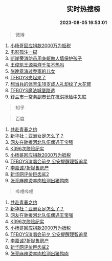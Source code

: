 <div align="center"><h2>实时热搜榜</h2><h4>2023-08-05 16:53:01</h4></div>

> 微博  

1. [小杨哥回应捐款2000万为抵税](https://s.weibo.com/weibo?q=%23%E5%B0%8F%E6%9D%A8%E5%93%A5%E5%9B%9E%E5%BA%94%E6%8D%90%E6%AC%BE2000%E4%B8%87%E4%B8%BA%E6%8A%B5%E7%A8%8E%23&t=31&band_rank=1&Refer=top)<br />
2. [电影孤注一掷](https://s.weibo.com/weibo?q=%23%E7%94%B5%E5%BD%B1%E5%AD%A4%E6%B3%A8%E4%B8%80%E6%8E%B7%23&t=31&band_rank=2&Refer=top)<br />
3. [断崖旁消防员用身躯做人墙保护孩子](https://s.weibo.com/weibo?q=%23%E6%96%AD%E5%B4%96%E6%97%81%E6%B6%88%E9%98%B2%E5%91%98%E7%94%A8%E8%BA%AB%E8%BA%AF%E5%81%9A%E4%BA%BA%E5%A2%99%E4%BF%9D%E6%8A%A4%E5%AD%A9%E5%AD%90%23&t=31&band_rank=3&Refer=top)<br />
4. [王俊凯王源易烊千玺不热吗](https://s.weibo.com/weibo?q=%23%E7%8E%8B%E4%BF%8A%E5%87%AF%E7%8E%8B%E6%BA%90%E6%98%93%E7%83%8A%E5%8D%83%E7%8E%BA%E4%B8%8D%E7%83%AD%E5%90%97%23&t=31&band_rank=4&Refer=top)<br />
5. [张晚意演过乔家的儿女](https://s.weibo.com/weibo?q=%23%E5%BC%A0%E6%99%9A%E6%84%8F%E6%BC%94%E8%BF%87%E4%B9%94%E5%AE%B6%E7%9A%84%E5%84%BF%E5%A5%B3%23&t=31&band_rank=5&Refer=top)<br />
6. [TFBOYS夹起来了](https://s.weibo.com/weibo?q=%23TFBOYS%E5%A4%B9%E8%B5%B7%E6%9D%A5%E4%BA%86%23&t=31&band_rank=6&Refer=top)<br />
7. [想当兵的体育生18岁成人礼却纹了大花臂](https://s.weibo.com/weibo?q=%23%E6%83%B3%E5%BD%93%E5%85%B5%E7%9A%84%E4%BD%93%E8%82%B2%E7%94%9F18%E5%B2%81%E6%88%90%E4%BA%BA%E7%A4%BC%E5%8D%B4%E7%BA%B9%E4%BA%86%E5%A4%A7%E8%8A%B1%E8%87%82%23&t=31&band_rank=7&Refer=top)<br />
8. [TFBOYS魔法城堡路透](https://s.weibo.com/weibo?q=%23TFBOYS%E9%AD%94%E6%B3%95%E5%9F%8E%E5%A0%A1%E8%B7%AF%E9%80%8F%23&t=31&band_rank=8&Refer=top)<br />
9. [舒兰市一常务副市长在抗洪抢险中失联](https://s.weibo.com/weibo?q=%23%E8%88%92%E5%85%B0%E5%B8%82%E4%B8%80%E5%B8%B8%E5%8A%A1%E5%89%AF%E5%B8%82%E9%95%BF%E5%9C%A8%E6%8A%97%E6%B4%AA%E6%8A%A2%E9%99%A9%E4%B8%AD%E5%A4%B1%E8%81%94%23&t=31&band_rank=9&Refer=top)<br />

> 知乎  


> 百度  

1. [共赴青春之约](https://www.baidu.com/s?wd=%E5%85%B1%E8%B5%B4%E9%9D%92%E6%98%A5%E4%B9%8B%E7%BA%A6&sa=fyb_news&rsv_dl=fyb_news)<br />
2. [新华社：亚洲女足怎么了？](https://www.baidu.com/s?wd=%E6%96%B0%E5%8D%8E%E7%A4%BE%EF%BC%9A%E4%BA%9A%E6%B4%B2%E5%A5%B3%E8%B6%B3%E6%80%8E%E4%B9%88%E4%BA%86%EF%BC%9F&sa=fyb_news&rsv_dl=fyb_news)<br />
3. [网友在驰援河北队伍偶遇王宝强](https://www.baidu.com/s?wd=%E7%BD%91%E5%8F%8B%E5%9C%A8%E9%A9%B0%E6%8F%B4%E6%B2%B3%E5%8C%97%E9%98%9F%E4%BC%8D%E5%81%B6%E9%81%87%E7%8E%8B%E5%AE%9D%E5%BC%BA&sa=fyb_news&rsv_dl=fyb_news)<br />
4. [K396次脱险纪实](https://www.baidu.com/s?wd=K396%E6%AC%A1%E8%84%B1%E9%99%A9%E7%BA%AA%E5%AE%9E&sa=fyb_news&rsv_dl=fyb_news)<br />
5. [小杨哥回应捐款2000万为抵税](https://www.baidu.com/s?wd=%E5%B0%8F%E6%9D%A8%E5%93%A5%E5%9B%9E%E5%BA%94%E6%8D%90%E6%AC%BE2000%E4%B8%87%E4%B8%BA%E6%8A%B5%E7%A8%8E&sa=fyb_news&rsv_dl=fyb_news)<br />
6. [TFBOYS演唱会前夕 公安提醒理智追星](https://www.baidu.com/s?wd=TFBOYS%E6%BC%94%E5%94%B1%E4%BC%9A%E5%89%8D%E5%A4%95+%E5%85%AC%E5%AE%89%E6%8F%90%E9%86%92%E7%90%86%E6%99%BA%E8%BF%BD%E6%98%9F&sa=fyb_news&rsv_dl=fyb_news)<br />
7. [李嘉诚7折抛售房产](https://www.baidu.com/s?wd=%E6%9D%8E%E5%98%89%E8%AF%9A7%E6%8A%98%E6%8A%9B%E5%94%AE%E6%88%BF%E4%BA%A7&sa=fyb_news&rsv_dl=fyb_news)<br />
8. [新华网评价巨齿鲨2](https://www.baidu.com/s?wd=%E6%96%B0%E5%8D%8E%E7%BD%91%E8%AF%84%E4%BB%B7%E5%B7%A8%E9%BD%BF%E9%B2%A82&sa=fyb_news&rsv_dl=fyb_news)<br />
9. [张亮麻辣烫羊肉检测出猪鸭肉](https://www.baidu.com/s?wd=%E5%BC%A0%E4%BA%AE%E9%BA%BB%E8%BE%A3%E7%83%AB%E7%BE%8A%E8%82%89%E6%A3%80%E6%B5%8B%E5%87%BA%E7%8C%AA%E9%B8%AD%E8%82%89&sa=fyb_news&rsv_dl=fyb_news)<br />

> 哔哩哔哩  

1. [共赴青春之约](https://www.baidu.com/s?wd=%E5%85%B1%E8%B5%B4%E9%9D%92%E6%98%A5%E4%B9%8B%E7%BA%A6&sa=fyb_news&rsv_dl=fyb_news)<br />
2. [新华社：亚洲女足怎么了？](https://www.baidu.com/s?wd=%E6%96%B0%E5%8D%8E%E7%A4%BE%EF%BC%9A%E4%BA%9A%E6%B4%B2%E5%A5%B3%E8%B6%B3%E6%80%8E%E4%B9%88%E4%BA%86%EF%BC%9F&sa=fyb_news&rsv_dl=fyb_news)<br />
3. [网友在驰援河北队伍偶遇王宝强](https://www.baidu.com/s?wd=%E7%BD%91%E5%8F%8B%E5%9C%A8%E9%A9%B0%E6%8F%B4%E6%B2%B3%E5%8C%97%E9%98%9F%E4%BC%8D%E5%81%B6%E9%81%87%E7%8E%8B%E5%AE%9D%E5%BC%BA&sa=fyb_news&rsv_dl=fyb_news)<br />
4. [K396次脱险纪实](https://www.baidu.com/s?wd=K396%E6%AC%A1%E8%84%B1%E9%99%A9%E7%BA%AA%E5%AE%9E&sa=fyb_news&rsv_dl=fyb_news)<br />
5. [小杨哥回应捐款2000万为抵税](https://www.baidu.com/s?wd=%E5%B0%8F%E6%9D%A8%E5%93%A5%E5%9B%9E%E5%BA%94%E6%8D%90%E6%AC%BE2000%E4%B8%87%E4%B8%BA%E6%8A%B5%E7%A8%8E&sa=fyb_news&rsv_dl=fyb_news)<br />
6. [TFBOYS演唱会前夕 公安提醒理智追星](https://www.baidu.com/s?wd=TFBOYS%E6%BC%94%E5%94%B1%E4%BC%9A%E5%89%8D%E5%A4%95+%E5%85%AC%E5%AE%89%E6%8F%90%E9%86%92%E7%90%86%E6%99%BA%E8%BF%BD%E6%98%9F&sa=fyb_news&rsv_dl=fyb_news)<br />
7. [李嘉诚7折抛售房产](https://www.baidu.com/s?wd=%E6%9D%8E%E5%98%89%E8%AF%9A7%E6%8A%98%E6%8A%9B%E5%94%AE%E6%88%BF%E4%BA%A7&sa=fyb_news&rsv_dl=fyb_news)<br />
8. [新华网评价巨齿鲨2](https://www.baidu.com/s?wd=%E6%96%B0%E5%8D%8E%E7%BD%91%E8%AF%84%E4%BB%B7%E5%B7%A8%E9%BD%BF%E9%B2%A82&sa=fyb_news&rsv_dl=fyb_news)<br />
9. [张亮麻辣烫羊肉检测出猪鸭肉](https://www.baidu.com/s?wd=%E5%BC%A0%E4%BA%AE%E9%BA%BB%E8%BE%A3%E7%83%AB%E7%BE%8A%E8%82%89%E6%A3%80%E6%B5%8B%E5%87%BA%E7%8C%AA%E9%B8%AD%E8%82%89&sa=fyb_news&rsv_dl=fyb_news)<br />

